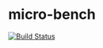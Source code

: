 # micro-bench

[![Build Status](https://travis-ci.com/tmatos/micro-bench.svg?branch=master)](https://travis-ci.com/tmatos/micro-bench)

